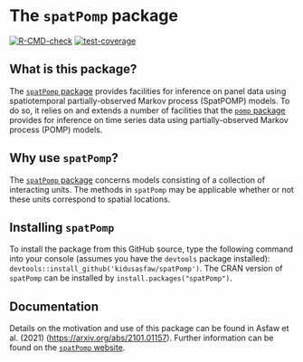 # The `spatPomp` package

[![R-CMD-check](https://github.com/kidusasfaw/spatPomp/actions/workflows/r-cmd-check.yml/badge.svg)](https://github.com/kidusasfaw/spatPomp/actions/workflows/r-cmd-check.yml)
[![test-coverage](https://github.com/kidusasfaw/spatPomp/actions/workflows/test-coverage.yml/badge.svg)](https://github.com/kidusasfaw/spatPomp/actions/workflows/test-coverage.yml)

## What is this package?
The [`spatPomp` package](https://kidusasfaw.github.io/spatPomp/) provides facilities for inference on panel data using spatiotemporal partially-observed Markov process (SpatPOMP) models.
To do so, it relies on and extends a number of facilities that the [`pomp` package](https://kingaa.github.io/pomp/) provides for inference on time series data using partially-observed Markov process (POMP) models.

## Why use `spatPomp`?
The [`spatPomp` package](https://kidusasfaw.github.io/spatPomp/) concerns models consisting of a collection of interacting units.
The methods in `spatPomp` may be applicable whether or not these units correspond to spatial locations.

## Installing `spatPomp`
To install the package from this GitHub source, type the following command into your console (assumes you have the `devtools` package installed):
`devtools::install_github('kidusasfaw/spatPomp')`.
The CRAN version of `spatPomp` can be installed by `install.packages("spatPomp")`.

## Documentation
Details on the motivation and use of this package can be found in Asfaw et al. (2021) (https://arxiv.org/abs/2101.01157).
Further information can be found on the [`spatPomp` website](https://kidusasfaw.github.io/spatPomp/).
